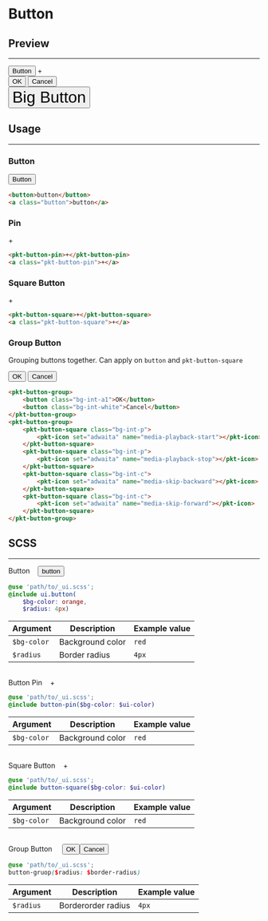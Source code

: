 # Button

## Preview
---
<div id="preview">
    <div class="flex">
        <button>Button</button>
        <span class="pkt-button-pin">+</span>
        <span class="pkt-button-square">
            <pkt-icon set="adwaita" name="emblem-shared"></pkt-icon>
        </span>
    </div>
    <div class="flex">
        <div class="pkt-button-group" style="width: 10rem;">
            <button class="bg-int-a1">OK</button>
            <button class="bg-int-white">Cancel</button>
        </div>
        <div class="pkt-button-group" style="display: inline-flex;">
            <span class="pkt-button-square bg-int-p">
                <pkt-icon set="adwaita" name="media-playback-start"></pkt-icon>
            </span>
            <span class="pkt-button-square bg-int-p">
                <pkt-icon set="adwaita" name="media-playback-stop"></pkt-icon>
            </span>
            <span class="pkt-button-square bg-int-c">
                <pkt-icon set="adwaita" name="media-skip-backward"></pkt-icon>
            </span>
            <span class="pkt-button-square bg-int-c">
                <pkt-icon set="adwaita" name="media-skip-forward"></pkt-icon>
            </span>
        </div>
    </div>
    <div class="flex">
        <button class="bg-int-a2" style="font-size: 2rem">Big Button</button>
    </div>
</div>

## Usage
---

### Button
<button>Button</button>
```html
<button>button</button>
<a class="button">button</a>
```
### Pin
<span class="pkt-button-pin">+</span>
```html
<pkt-button-pin>+</pkt-button-pin>
<a class="pkt-button-pin">+</a>
```
### Square Button
<span class="pkt-button-square">+</span>

```html
<pkt-button-square>+</pkt-button-square>
<a class="pkt-button-square">+</a>
```

### Group Button
Grouping buttons together. Can apply on `button` and `pkt-button-square`

<div class="flex p">
    <pkt-button-group style="width: 10rem;">
        <button class="bg-int-a1">OK</button>
        <button class="bg-int-white">Cancel</button>
    </pkt-button-group>
    <pkt-button-group style="margin-left: 2rem;">
        <pkt-button-square class="bg-int-p">
            <pkt-icon set="adwaita" name="media-playback-start"></pkt-icon>
        </pkt-button-square>
        <pkt-button-square class="bg-int-p">
            <pkt-icon set="adwaita" name="media-playback-stop"></pkt-icon>
        </pkt-button-square>
        <pkt-button-square class="bg-int-c">
            <pkt-icon set="adwaita" name="media-skip-backward"></pkt-icon>
        </pkt-button-square>
        <pkt-button-square class="bg-int-c">
            <pkt-icon set="adwaita" name="media-skip-forward"></pkt-icon>
        </pkt-button-square>
    </pkt-button-group>
</div>

```html
<pkt-button-group>
    <button class="bg-int-a1">OK</button>
    <button class="bg-int-white">Cancel</button>
</pkt-button-group>
<pkt-button-group>
    <pkt-button-square class="bg-int-p">
        <pkt-icon set="adwaita" name="media-playback-start"></pkt-icon>
    </pkt-button-square>
    <pkt-button-square class="bg-int-p">
        <pkt-icon set="adwaita" name="media-playback-stop"></pkt-icon>
    </pkt-button-square>
    <pkt-button-square class="bg-int-c">
        <pkt-icon set="adwaita" name="media-skip-backward"></pkt-icon>
    </pkt-button-square>
    <pkt-button-square class="bg-int-c">
        <pkt-icon set="adwaita" name="media-skip-forward"></pkt-icon>
    </pkt-button-square>
</pkt-button-group>
```

## SCSS
---
<div>
    Button<button style="margin-left: 1rem;">button</button>
</div>

```scss
@use 'path/to/_ui.scss';
@include ui.button(
    $bg-color: orange,
    $radius: 4px)
```

|Argument|Description|Example value|
|---|---|---|
|`$bg-color`|Background color|`red`|
|`$radius`|Border radius|`4px`|

<div style="margin-top: 2rem;">
    Button Pin<pkt-button-pin style="margin-left: 1rem;">+</pkt-button-pin>
</div>

```scss
@use 'path/to/_ui.scss';
@include button-pin($bg-color: $ui-color)
```

|Argument|Description|Example value|
|---|---|---|
|`$bg-color`|Background color|`red`|

<div style="margin-top: 2rem;">
    Square Button<pkt-button-square style="margin-left: 1rem;">+</pkt-button-square>
</div>

```scss
@use 'path/to/_ui.scss';
@include button-square($bg-color: $ui-color)
```

|Argument|Description|Example value|
|---|---|---|
|`$bg-color`|Background color|`red`|

<div style="margin-top: 2rem;">
    Group Button
    <div class="pkt-button-group" style="display: inline-flex; width: 8rem; margin-left: 1rem;">
        <button class="bg-int-a1">OK</button>
        <button class="bg-int-white">Cancel</button>
    </div>
</div>

```scss
@use 'path/to/_ui.scss';
button-gruop($radius: $border-radius)
```

|Argument|Description|Example value|
|---|---|---|
|`$radius`|Borderorder radius|`4px`|
